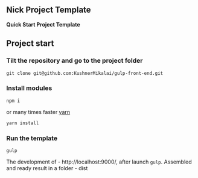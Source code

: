 ## Nick Project Template
**Quick Start Project Template**

## Project start

### Tilt the repository and go to the project folder
```
git clone git@github.com:KushnerMikalai/gulp-front-end.git
```

### Install modules
```
npm i
```

or many times faster [yarn](https://github.com/yarnpkg/yarn)

```
yarn install
```

### Run the template
```
gulp
```
The development of - http://localhost:9000/, after launch ``` gulp ```.
Assembled and ready result in a folder - dist
